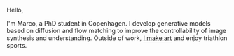 Hello, 

I'm Marco, a PhD student in Copenhagen. I develop generative models based on diffusion and flow matching to improve the controllability of image synthesis and understanding.
Outside of work, [I make art](https://marcoschouten.portfoliobox.net/) and enjoy triathlon sports.
